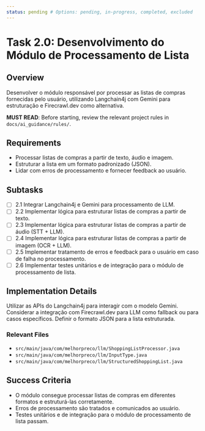 ```yaml
---
status: pending # Options: pending, in-progress, completed, excluded
---
```


# Task 2.0: Desenvolvimento do Módulo de Processamento de Lista

## Overview

Desenvolver o módulo responsável por processar as listas de compras fornecidas pelo usuário, utilizando Langchain4j com Gemini para estruturação e Firecrawl.dev como alternativa.

**MUST READ**: Before starting, review the relevant project rules in `docs/ai_guidance/rules/`.

## Requirements

- Processar listas de compras a partir de texto, áudio e imagem.
- Estruturar a lista em um formato padronizado (JSON).
- Lidar com erros de processamento e fornecer feedback ao usuário.

## Subtasks

- [ ] 2.1 Integrar Langchain4j e Gemini para processamento de LLM.
- [ ] 2.2 Implementar lógica para estruturar listas de compras a partir de texto.
- [ ] 2.3 Implementar lógica para estruturar listas de compras a partir de áudio (STT + LLM).
- [ ] 2.4 Implementar lógica para estruturar listas de compras a partir de imagem (OCR + LLM).
- [ ] 2.5 Implementar tratamento de erros e feedback para o usuário em caso de falha no processamento.
- [ ] 2.6 Implementar testes unitários e de integração para o módulo de processamento de lista.

## Implementation Details

Utilizar as APIs do Langchain4j para interagir com o modelo Gemini.
Considerar a integração com Firecrawl.dev para LLM como fallback ou para casos específicos.
Definir o formato JSON para a lista estruturada.

### Relevant Files

- `src/main/java/com/melhorpreco/llm/ShoppingListProcessor.java`
- `src/main/java/com/melhorpreco/llm/InputType.java`
- `src/main/java/com/melhorpreco/llm/StructuredShoppingList.java`

## Success Criteria

- O módulo consegue processar listas de compras em diferentes formatos e estruturá-las corretamente.
- Erros de processamento são tratados e comunicados ao usuário.
- Testes unitários e de integração para o módulo de processamento de lista passam.
